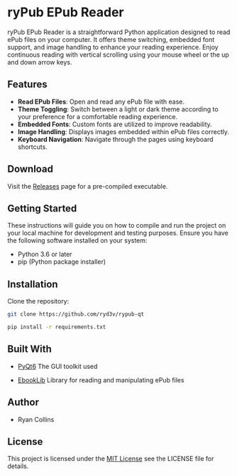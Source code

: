# ryPub EPub Reader

ryPub EPub Reader is a straightforward Python application designed to read ePub files on your computer. It offers theme switching, embedded font support, and image handling to enhance your reading experience. Enjoy continuous reading with vertical scrolling using your mouse wheel or the up and down arrow keys.

## Features

- **Read EPub Files**: Open and read any ePub file with ease.
- **Theme Toggling**: Switch between a light or dark theme according to your preference for a comfortable reading experience.
- **Embedded Fonts**: Custom fonts are utilized to improve readability.
- **Image Handling**: Displays images embedded within ePub files correctly.
- **Keyboard Navigation**: Navigate through the pages using keyboard shortcuts.

## Download

Visit the [Releases](https://github.com/ryd3v/rypub-qt/releases) page for a pre-compiled executable.

## Getting Started

These instructions will guide you on how to compile and run the project on your local machine for development and testing purposes. Ensure you have the following software installed on your system:

- Python 3.6 or later
- pip (Python package installer)

## Installation

Clone the repository:

```bash
git clone https://github.com/ryd3v/rypub-qt
```

```bash
pip install -r requirements.txt
```

## Built With

- [PyQt6](https://pypi.org/project/PyQt6/) The GUI toolkit used

- [EbookLib](https://pypi.org/project/EbookLib/) Library for reading and manipulating ePub files

## Author

- Ryan Collins

## License

This project is licensed under the [MIT License](https://github.com/ryd3v/rypub-qt/blob/main/LICENSE) see the LICENSE file for details.
